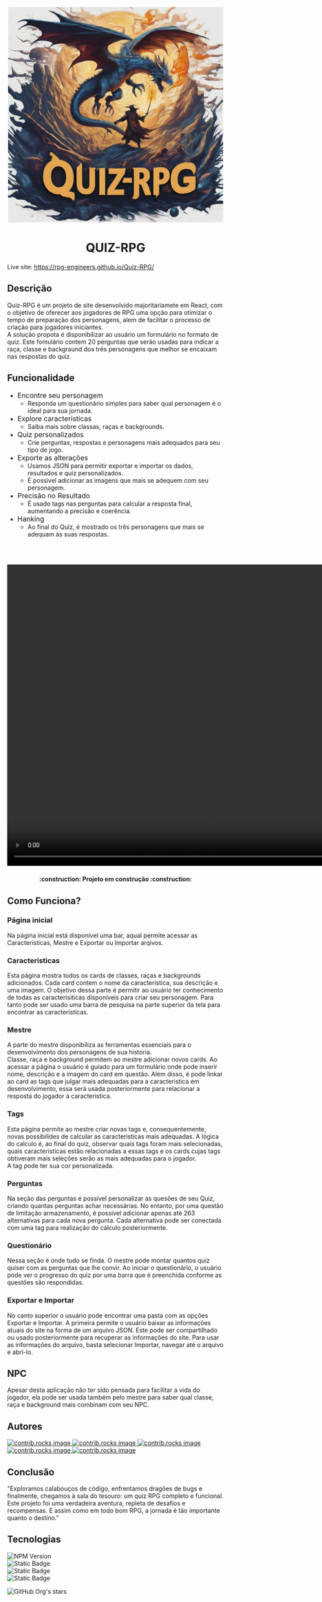 <div align='center'><img src='Images\presentation cover.jpeg' width=500></img></div>
<h1 align='center'>QUIZ-RPG</h1>

Live site: https://rpg-engineers.github.io/Quiz-RPG/

## Descrição
<p>Quiz-RPG é um projeto de site desenvolvido majoritariamete em React, com o objetivo de oferecer aos jogadores de RPG uma opção para otimizar o tempo de preparação dos personagens, alem de facilitar o processo de criação para jogadores iniciantes. <br> A solução propota é disponibilizar ao usuário um formulário no formato de quiz. Este fomulário contem 20 perguntas que serão usadas para indicar a raça, classe e backgraund dos três personagens que melhor se encaixam nas respostas do quiz.<p>

## Funcionalidade

* <font size="3">Encontre seu personagem</font>
    * Responda um questionário simples para saber qual personagem é o ideal para sua jornada.
* <font size="3">Explore caracteristicas</font>
    * Saiba mais sobre classas, raças e backgrounds.
* <font size="3">Quiz personalizados</font>
    * Crie perguntas, respostas e personagens mais adequados para seu tipo de jogo.
* <font size="3">Exporte as alterações</font>
    * Usamos JSON para permitir exportar e importar os dados, resultados e quiz personalizados.
    * É possivel adicionar as imagens que mais se adequem com seu personagem.
* <font size="3">Precisão no Resultado</font>
    * É usado tags nas perguntas para calcular a resposta final, aumentando a precisão e coerência.
* <font size="3">Hanking</font>
    * Ao final do Quiz, é mostrado os três personagens que mais se adequam às suas respostas.

<br><br>

  <div align='center'>
      <video width=auto height='700' autoplay loop controls>    <source src="Images\VideoDemostracao.mp4"  type="video/mp4">
      </video>
    </div>

<h4 align="center"> 
    :construction:  Projeto em construção  :construction:
</h4>

## Como Funciona?
### Página inicial
Na página inicial está disponivel uma bar, aqual permite acessar as Caracteristicas, Mestre e Exportar ou Importar arqivos.

### Caracteristicas
Esta página mostra todos os cards de classes, raças e backgrounds adicionados. Cada card contem o nome da caracteristica, sua descrição e uma imagem.
O objetivo dessa parte é permitir ao usuário ter conhecimento de todas as caracterisiticas disponíveis para criar seu personagem.
Para tanto pode ser usado uma barra de pesquisa na parte superior da tela para encontrar as caracteristicas.

### Mestre
A parte do mestre disponibiliza as ferramentas essenciais para o desenvolvimento dos personagens de sua historia.<br>
Classe, raça e background permitem ao mestre adicionar novos cards. Ao acessar a página o usuário é guiado para um formulário onde pode inserir nome, descrição e a imagem do card em questão. Além disso, é pode linkar ao card as tags que julgar mais adequadas para a caracteristica em desenvolvimento, essa será usada posteriormente para relacionar a resposta do jogador à caracteristica.

### Tags
Esta página permite ao mestre criar novas tags e, consequentemente, novas possibilides de calcular as caracteristicas mais adequadas. A lógica do calculo é, ao final do quiz, observar quais tags foram mais selecionadas, quais caracteristicas estão relacionadas a essas tags e os cards cujas tags obtiveram mais seleções serão as mais adequadas para o jogador.<BR>
A tag pode ter sua cor personalizada.

### Perguntas
Na seção das perguntas é possivel personalizar as quesões de seu Quiz, criando quantas perguntas achar necessárias.
No entanto, por uma questão de limitação armazenamento, é possivel adicionar apenas até 263 alternativas para cada nova pergunta. Cada alternativa pode ser conectada com uma tag para realização do cálculo posteriormente.

### Questionário
Nessa seção é onde tudo se finda. O mestre pode montar quantos quiz quiser com as perguntas que lhe convir.
Ao iniciar o questionário, o usuário pode ver o progresso do quiz por uma barra que é preenchida conforme as questões são respondidas.

### Exportar e Importar
No canto superior o usuário pode encontrar uma pasta com as opções Exportar e Importar. A primeira permite o usuário baixar as informações atuais do site na forma de um arquivo JSON. Este pode ser compartilhado ou usado posteriormente para recuperar as informações do site. Para usar as informações do arquivo, basta selecionar Importar, navegar até o arquivo e abrí-lo.

## NPC
Apesar desta aplicação não ter sido pensada para facilitar a vida do jogador, ela pode ser usada também pelo mestre para saber qual classe, raça e background mais combinam com seu NPC.
<br>

## Autores

<a href="https://github.com/RPG-Engineers/Quiz-RPG/graphs/contributors">
  <img src="https://avatars.githubusercontent.com/u/124915887?v=4" alt="contrib.rocks image" height=50>
</a><a href="https://github.com/RPG-Engineers/Quiz-RPG/graphs/contributors">
  <img src="https://avatars.githubusercontent.com/u/106046273?v=4" alt="contrib.rocks image" height=50>
</a><a href="https://github.com/RPG-Engineers/Quiz-RPG/graphs/contributors">
  <img src="https://avatars.githubusercontent.com/u/69222902?v=4" alt="contrib.rocks image" height=50>
</a><a href="https://github.com/RPG-Engineers/Quiz-RPG/graphs/contributors">
  <img src="https://avatars.githubusercontent.com/u/150836154?v=4" alt="contrib.rocks image" height=50>
</a><a href="https://github.com/RPG-Engineers/Quiz-RPG/graphs/contributors">
  <img src="https://avatars.githubusercontent.com/u/130514344?v=4" alt="contrib.rocks image" height=50>
</a>
<br>

## Conclusão
"Exploramos calabouços de código, enfrentamos dragões de bugs e finalmente, chegamos à sala do tesouro: um quiz RPG completo e funcional. Este projeto foi uma verdadeira aventura, repleta de desafios e recompensas. E assim como em todo bom RPG, a jornada é tão importante quanto o destino."


## Tecnologias
![NPM Version](https://img.shields.io/npm/v/react?style=plastic&logo=react&logoColor=%2361DAFB)<br>
![Static Badge](https://img.shields.io/badge/Dexie%20-%20Data%20Bank%20-%20red?style=plastic&cacheSeconds=https%3A%2F%2Fdexie.org%2F&link=https%3A%2F%2Fdexie.org%2F)<br>
![Static Badge](https://img.shields.io/badge/logo-javascript-blue?logo=javascript)<br>
![Static Badge](https://img.shields.io/static/v1?style=plastic&message=ts-node&color=3178C6&logo=ts-node&logoColor=FFFFFF&label=)

![GitHub Org's stars](https://img.shields.io/github/stars/RPG-Engineers/Quiz-RPG?style=social)

